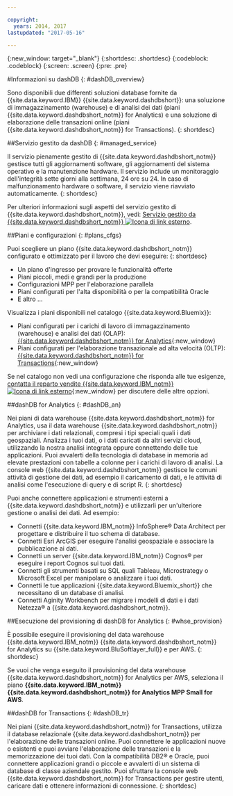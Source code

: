 ```yaml
---

copyright:
  years: 2014, 2017
lastupdated: "2017-05-16"

---
```


<!-- Attribute definitions --> 
{:new_window: target="_blank"}
{:shortdesc: .shortdesc}
{:codeblock: .codeblock}
{:screen: .screen}
{:pre: .pre}

#Informazioni su dashDB
{: #dashDB_overview}

Sono disponibili due differenti soluzioni database fornite da {{site.data.keyword.IBM}} {{site.data.keyword.dashdbshort}}: una soluzione di immagazzinamento (warehouse) e di analisi dei dati (piani {{site.data.keyword.dashdbshort_notm}} for Analytics) e una soluzione di elaborazione delle transazioni online (piani {{site.data.keyword.dashdbshort_notm}} for Transactions).
{: shortdesc}

##Servizio gestito da dashDB
{: #managed_service}

Il servizio pienamente gestito di {{site.data.keyword.dashdbshort_notm}} gestisce tutti
gli aggiornamenti software, gli aggiornamenti del sistema operativo e la manutenzione hardware. Il servizio include un monitoraggio dell'integrità sette giorni alla settimana, 24 ore su 24. In caso di malfunzionamento hardware o software, il servizio viene riavviato automaticamente.
{: shortdesc}

Per ulteriori informazioni sugli aspetti del servizio gestito di {{site.data.keyword.dashdbshort_notm}}, vedi: [Servizio gestito da {{site.data.keyword.dashdbshort_notm}} ![Icona di link esterno](../../icons/launch-glyph.svg "Icona di link esterno")](https://www.ibm.com/support/knowledgecenter/SS6NHC/com.ibm.swg.im.dashdb.doc/managed_service.html).

##Piani e configurazioni
{: #plans_cfgs}

Puoi scegliere un piano {{site.data.keyword.dashdbshort_notm}} configurato e ottimizzato per il lavoro che devi eseguire:
{: shortdesc}

   * Un piano d'ingresso per provare le funzionalità offerte
   * Piani piccoli, medi e grandi per la produzione
   * Configurazioni MPP per l'elaborazione parallela
   * Piani configurati per l'alta disponibilità o per la compatibilità Oracle
   * E altro ...

Visualizza i piani disponibili nel catalogo {{site.data.keyword.Bluemix}}:
   * Piani configurati per i carichi di lavoro di immagazzinamento (warehouse) e analisi dei dati (OLAP): [{{site.data.keyword.dashdbshort_notm}} for Analytics](https://console.ng.bluemix.net/catalog/services/dashdb-for-analytics){:new_window}
   * Piani configurati per l'elaborazione transazionale ad alta velocità (OLTP): [{{site.data.keyword.dashdbshort_notm}} for Transactions](https://console.ng.bluemix.net/catalog/services/dashdb-for-transactions-sql-database){:new_window}

Se nel catalogo non vedi una configurazione che risponda alle tue esigenze, [contatta il reparto vendite {{site.data.keyword.IBM_notm}} ![Icona di link esterno](../../icons/launch-glyph.svg "Icona di link esterno")](https://www.ibm.com/connect/ibm/us/en/?lnk=fcw){:new_window} per discutere delle altre opzioni.

##dashDB for Analytics
{: #dashDB_an}

Nei piani di data warehouse {{site.data.keyword.dashdbshort_notm}} for Analytics, usa il data warehouse {{site.data.keyword.dashdbshort_notm}} per archiviare i dati relazionali, compresi i tipi speciali quali i dati geospaziali. Analizza i tuoi dati, o i dati caricati da altri servizi cloud,
utilizzando la nostra analisi integrata oppure connettendo delle tue applicazioni. Puoi avvalerti della tecnologia di database in memoria ad elevate
prestazioni con tabelle a colonne per i carichi di lavoro di analisi. La console web {{site.data.keyword.dashdbshort_notm}} gestisce
le comuni attività di gestione dei dati, ad esempio il caricamento di dati, e le attività di analisi come l'esecuzione di query e di script
R.
{: shortdesc}

Puoi anche
connettere applicazioni e strumenti esterni a {{site.data.keyword.dashdbshort_notm}} e
utilizzarli per un'ulteriore gestione o analisi dei dati. Ad esempio:
   * Connetti {{site.data.keyword.IBM_notm}} InfoSphere® Data Architect per progettare e distribuire il tuo schema di database.
   * Connetti Esri ArcGIS per eseguire l'analisi geospaziale e associare la pubblicazione
ai dati.
   * Connetti un server {{site.data.keyword.IBM_notm}} Cognos® per eseguire i report Cognos sui tuoi dati.
   * Connetti gli strumenti basati su SQL quali Tableau, Microstrategy o Microsoft Excel per manipolare o analizzare i tuoi dati.
   * Connetti le tue applicazioni {{site.data.keyword.Bluemix_short}} che necessitano di
un database di analisi.
   * Connetti Aginity Workbench per migrare i modelli di dati e i dati Netezza® a {{site.data.keyword.dashdbshort_notm}}.

##Esecuzione del provisioning di dashDB for Analytics
{: #whse_provision}

È possibile eseguire il provisioning del data warehouse {{site.data.keyword.IBM_notm}} {{site.data.keyword.dashdbshort_notm}} for Analytics su {{site.data.keyword.BluSoftlayer_full}} e per AWS.
{: shortdesc}

Se vuoi che venga eseguito il provisioning del data warehouse {{site.data.keyword.dashdbshort_notm}} for Analytics per AWS, seleziona il piano **{{site.data.keyword.IBM_notm}} {{site.data.keyword.dashdbshort_notm}} for Analytics MPP Small for AWS**.

##dashDB for Transactions
{: #dashDB_tr}

Nei piani {{site.data.keyword.dashdbshort_notm}} for Transactions,
utilizza il database relazionale {{site.data.keyword.dashdbshort_notm}} per l'elaborazione
delle transazioni online. Puoi connettere le applicazioni nuove o esistenti e puoi avviare l'elaborazione delle transazioni e la
memorizzazione dei tuoi dati. Con la compatibilità DB2® e Oracle, puoi connettere applicazioni grandi o piccole e avvalerti di un sistema di database di classe aziendale gestito. Puoi sfruttare la
console web {{site.data.keyword.dashdbshort_notm}} for Transactions per gestire utenti, caricare dati
e ottenere informazioni di connessione.
{: shortdesc}

<!-- ##dashDB web console overview
{: #console_overview}

You can manage your {{site.data.keyword.dashdbshort_notm}} database, analyze your data, and monitor sensitive data with the {{site.data.keyword.dashdbshort_notm}} web console accessible from {{site.data.keyword.Bluemix_notm}}.
{: shortdesc}

Open the web console by clicking the service tile on your application overview page, and then click **Open**.

Single sign-on authentication connects you directly to the web console. You can access connection information from the web console, and the **Downloads** page includes links to client drivers for accessing {{site.data.keyword.dashdbshort_notm}} from remote applications. You can also access sample data and reports.

###Sensitive data reporting

The {{site.data.keyword.dashdbshort_notm}} web console includes a sensitive data reporting feature that detects and monitors sensitive objects in the {{site.data.keyword.dashdbshort_notm}} data warehouse, such as credit card numbers and US Social Security numbers.

To run and view reports that identify columns that contain sensitive data and provide information about connections and activities that access the sensitive data, select **Monitor &gt; Sensitive Data** in the web console. -->


<!-- ##IBM Analytics Services
{: #analytics_services}

For more information about {{site.data.keyword.IBM_notm}} analytics services and finding your local services representative, see: [{{site.data.keyword.IBM_notm}} Analytics Services ![External link icon](../../icons/launch-glyph.svg "External link icon")](http://www.ibm.com/software/data/services/).
{: shortdesc} -->














